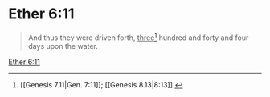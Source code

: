 # Ether 6:11

> And thus they were driven forth, <u>three</u>[^a] hundred and forty and four days upon the water.

[Ether 6:11](https://www.churchofjesuschrist.org/study/scriptures/bofm/ether/6?lang=eng&id=p11#p11)


[^a]: [[Genesis 7.11|Gen. 7:11]]; [[Genesis 8.13|8:13]].  
